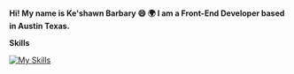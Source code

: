 **Hi! My name is Ke'shawn Barbary 😄
🌍  I am a Front-End Developer based in Austin Texas.**

**Skills**

[![My Skills](https://skillicons.dev/icons?i=js,react,mongodb,nextjs,tailwind,html,css,scss)](https://skillicons.dev)

<!--
**keshawndev/keshawndev** is a ✨ _special_ ✨ repository because its `README.md` (this file) appears on your GitHub profile.

Here are some ideas to get you started:

- 🔭 I’m currently working on ...
- 🌱 I’m currently learning ...
- 👯 I’m looking to collaborate on ...
- 🤔 I’m looking for help with ...
- 💬 Ask me about ...
- 📫 How to reach me: ...
- 😄 Pronouns: ...
- ⚡ Fun fact: ...
-->
